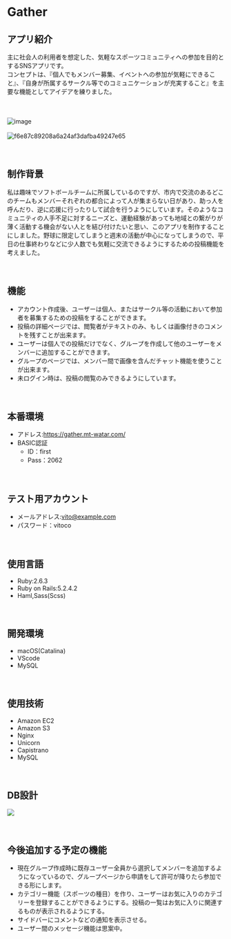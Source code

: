 # Gather
## アプリ紹介
主に社会人の利用者を想定した、気軽なスポーツコミュニティへの参加を目的とするSNSアプリです。<br>
コンセプトは、『個人でもメンバー募集、イベントへの参加が気軽にできること』、『自身が所属するサークル等でのコミュニケーションが充実すること』を主要な機能としてアイデアを練りました。
<br><br><br><br>
![image](https://user-images.githubusercontent.com/61773347/83836708-4455da00-a72f-11ea-8896-73b237a02388.png)
<br><br>
![f6e87c89208a6a24af3dafba49247e65](https://user-images.githubusercontent.com/61773347/83991175-f20ef600-a986-11ea-85c3-841c504bf799.gif)
<br><br><br>
## 制作背景
私は趣味でソフトボールチームに所属しているのですが、市内で交流のあるどこのチームもメンバーそれぞれの都合によって人が集まらない日があり、助っ人を呼んだり、逆に応援に行ったりして試合を行うようにしています。そのようなコミュニティの人手不足に対するニーズと、運動経験があっても地域との繋がりが薄く活動する機会がない人とを結び付けたいと思い、このアプリを制作することにしました。野球に限定してしまうと週末の活動が中心になってしまうので、平日の仕事終わりなどに少人数でも気軽に交流できるようにするための投稿機能を考えました。
<br><br><br>
## 機能
- アカウント作成後、ユーザーは個人、またはサークル等の活動において参加者を募集するための投稿をすることができます。<br>
- 投稿の詳細ページでは、閲覧者がテキストのみ、もしくは画像付きのコメントを残すことが出来ます。<br>
- ユーザーは個人での投稿だけでなく、グループを作成して他のユーザーをメンバーに追加することができます。<br>
- グループのページでは、メンバー間で画像を含んだチャット機能を使うことが出来ます。
- 未ログイン時は、投稿の閲覧のみできるようにしています。
<br><br><br>
## 本番環境
- アドレス:https://gather.mt-watar.com/
- BASIC認証
  - ID：first
  - Pass：2062
<br><br><br>
## テスト用アカウント
- メールアドレス:vito@example.com
- パスワード：vitoco
<br><br><br>
## 使用言語
- Ruby:2.6.3
- Ruby on Rails:5.2.4.2
- Haml,Sass(Scss)
<br><br><br>
## 開発環境
- macOS(Catalina)
- VScode
- MySQL
<br><br><br>
## 使用技術
- Amazon EC2
- Amazon S3
- Nginx
- Unicorn
- Capistrano
- MySQL
<br><br><br>
## DB設計
![](https://i.gyazo.com/026c3f67bb59420d188b0ca8c57fa085.png)
<br><br><br>
## 今後追加する予定の機能
- 現在グループ作成時に既存ユーザー全員から選択してメンバーを追加するようになっているので、グループページから申請をして許可が降りたら参加できる形にします。
- カテゴリー機能（スポーツの種目）を作り、ユーザーはお気に入りのカテゴリーを登録することができるようにする。投稿の一覧はお気に入りに関連するものが表示されるようにする。
- サイドバーにコメントなどの通知を表示させる。
- ユーザー間のメッセージ機能は思案中。






